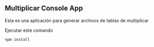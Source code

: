 

## Multiplicar Console App

Esta es una aplicación para generar archivos de tablas de multiplicar

Ejecutar este comando


```
npm install

```